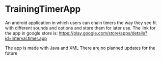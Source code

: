 # TrainingTimerApp

An android application in which users can chain timers the way they see fit
with different sounds and options and store them for later use. The link for the app in google store is:
https://play.google.com/store/apps/details?id=interval.timer.app

The app is made with Java and XML
There are no planned updates for the future
